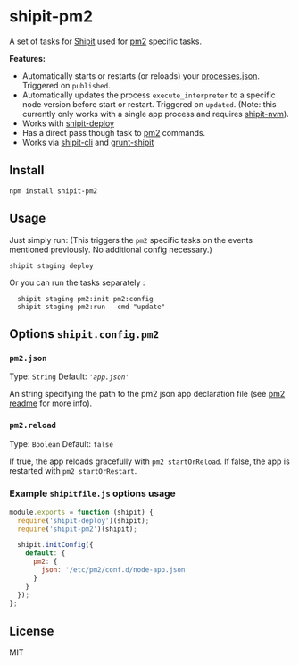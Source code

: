 # shipit-pm2

A set of tasks for [Shipit](https://github.com/shipitjs/shipit) used for [pm2](https://github.com/Unitech/pm2) specific tasks.

**Features:**

- Automatically starts or restarts (or reloads) your [processes.json](https://github.com/Unitech/PM2/blob/master/ADVANCED_README.md#json-app-declaration). Triggered on `published`.
- Automatically updates the process `execute_interpreter` to a specific node version before start or restart. Triggered on `updated`. (Note: this currently only works with a single app process and requires [shipit-nvm](https://github.com/callerc1/shipit-nvm)).
- Works with [shipit-deploy](https://github.com/shipitjs/shipit-deploy)
- Has a direct pass though task to [pm2](https://github.com/Unitech/pm2) commands.
- Works via [shipit-cli](https://github.com/shipitjs/shipit) and [grunt-shipit](https://github.com/shipitjs/grunt-shipit)

## Install

```
npm install shipit-pm2
```

## Usage

Just simply run: (This triggers the `pm2` specific tasks on the events mentioned previously. No additional config necessary.)

```
shipit staging deploy

```

Or you can run the tasks separately :

```
  shipit staging pm2:init pm2:config
  shipit staging pm2:run --cmd "update"
```


## Options `shipit.config.pm2`

### `pm2.json`

Type: `String`
Default: *`'app.json'`*

An string specifying the path to the pm2 json app declaration file (see [pm2 readme](https://github.com/Unitech/PM2/blob/master/ADVANCED_README.md#json-app-declaration) for more info).

### `pm2.reload`

Type: `Boolean`
Default: `false`

If true, the app reloads gracefully with `pm2 startOrReload`.  If false, the app is restarted with `pm2 startOrRestart`.


### Example `shipitfile.js` options usage

```js
module.exports = function (shipit) {
  require('shipit-deploy')(shipit);
  require('shipit-pm2')(shipit);

  shipit.initConfig({
    default: {
      pm2: {
        json: '/etc/pm2/conf.d/node-app.json'
      }
    }
  });
};
```

## License

MIT
